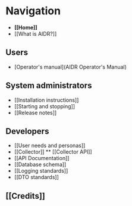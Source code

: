 # Navigation

* **[[Home]]**
* [[What is AIDR?]]

## Users

* [Operator's manual](AIDR Operator's Manual)

## System administrators

* [[Installation instructions]]
* [[Starting and stopping]]
* [[Release notes]]

## Developers

* [[User needs and personas]]
* [[Collector]]
** [[Collector API]]
* [[API Documentation]]
* [[Database schema]]
* [[Logging standards]]
* [[DTO standards]]

## [[Credits]]